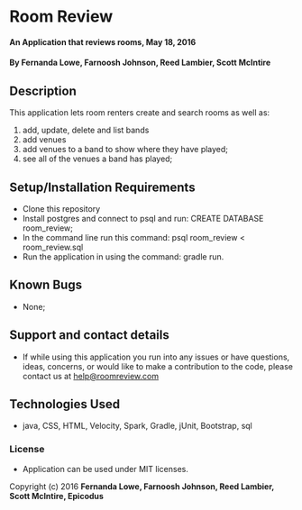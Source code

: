 # Room Review

#### An Application that reviews rooms, May 18, 2016

#### By Fernanda Lowe, Farnoosh Johnson, Reed Lambier, Scott McIntire

## Description

This application lets room renters create and search rooms as well as:

1. add, update, delete and list bands
2. add venues
3. add venues to a band to show where they have played;
4. see all of the venues a band has played;

## Setup/Installation Requirements

* Clone this repository
* Install postgres and connect to psql and run: CREATE DATABASE room_review;
* In the command line run this command: psql room_review < room_review.sql
* Run the application in using the command: gradle run.


## Known Bugs

* None;

## Support and contact details

* If while using this application you run into any issues or have questions, ideas, concerns, or would like to make a contribution to the code, please contact us at help@roomreview.com

## Technologies Used

* java, CSS, HTML, Velocity, Spark, Gradle, jUnit, Bootstrap, sql

### License

* Application can be used under MIT licenses.

Copyright (c) 2016 **Fernanda Lowe, Farnoosh Johnson, Reed Lambier, Scott McIntire, Epicodus**
